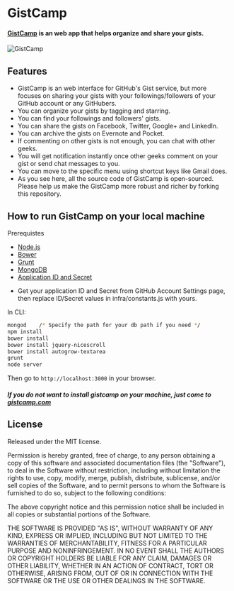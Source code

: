 # GistCamp #
#### [GistCamp](http://gistcamp.com) is an web app that helps organize and share your gists.

![GistCamp](https://dl.dropboxusercontent.com/u/51695292/gistcamp1.PNG)

## Features
* GistCamp is an web interface for GitHub's Gist service, but more focuses on sharing your gists with your followings/followers of your GitHub account or any GitHubers.
* You can organize your gists by tagging and starring.
* You can find your followings and followers' gists. 
* You can share the gists on Facebook, Twitter, Google+ and LinkedIn.
* You can archive the gists on Evernote and Pocket.
* If commenting on other gists is not enough, you can chat with other geeks.
* You will get notification instantly once other geeks comment on your gist or send chat messages to you.
* You can move to the specific menu using shortcut keys like Gmail does.
* As you see here, all the source code of GistCamp is open-sourced. Please help us make the GistCamp more robust and richer by forking this repository.

## How to run GistCamp on your local machine
Prerequistes
* [Node.js](http://nodejs.org)
* [Bower](http://bower.io)
* [Grunt](http://gruntjs.com)
* [MongoDB](http://www.mongodb.org)
* [Application ID and Secret](http://developer.github.com/guides/basics-of-authentication/#registering-your-app)
 - Get your application ID and Secret from GitHub Account Settings page, then replace ID/Secret values in infra/constants.js with yours.

In CLI:
```bash
mongod    /* Specify the path for your db path if you need */
npm install
bower install
bower install jquery-nicescroll
bower install autogrow-textarea
grunt
node server
```

Then go to `http://localhost:3000` in your browser.

##### **If you do not want to install gistcamp on your machine, just come to [gistcamp.com](http://gistcamp.com)**

## License

Released under the MIT license.

Permission is hereby granted, free of charge, to any person obtaining a copy of
this software and associated documentation files (the "Software"), to deal in
the Software without restriction, including without limitation the rights to
use, copy, modify, merge, publish, distribute, sublicense, and/or sell copies of
the Software, and to permit persons to whom the Software is furnished to do so,
subject to the following conditions:

The above copyright notice and this permission notice shall be included in all
copies or substantial portions of the Software.

THE SOFTWARE IS PROVIDED "AS IS", WITHOUT WARRANTY OF ANY KIND, EXPRESS OR
IMPLIED, INCLUDING BUT NOT LIMITED TO THE WARRANTIES OF MERCHANTABILITY, FITNESS
FOR A PARTICULAR PURPOSE AND NONINFRINGEMENT. IN NO EVENT SHALL THE AUTHORS OR
COPYRIGHT HOLDERS BE LIABLE FOR ANY CLAIM, DAMAGES OR OTHER LIABILITY, WHETHER
IN AN ACTION OF CONTRACT, TORT OR OTHERWISE, ARISING FROM, OUT OF OR IN
CONNECTION WITH THE SOFTWARE OR THE USE OR OTHER DEALINGS IN THE SOFTWARE.




